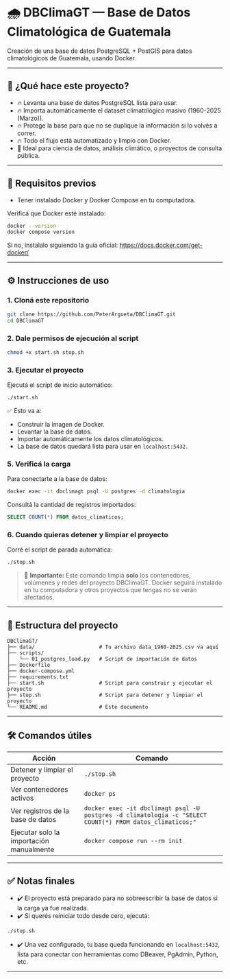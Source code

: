 # 🌧️ DBClimaGT — Base de Datos Climatológica de Guatemala

Creación de una base de datos PostgreSQL + PostGIS para datos climatológicos de Guatemala, usando Docker.

---

## 🚀 ¿Qué hace este proyecto?

- 🔥 Levanta una base de datos PostgreSQL lista para usar.
- 🔥 Importa automáticamente el dataset climatológico masivo (1960-2025 (Marzo)).
- 🔥 Protege la base para que no se duplique la información si lo volvés a correr.
- 🔥 Todo el flujo está automatizado y limpio con Docker.
- 🐳 Ideal para ciencia de datos, análisis climático, o proyectos de consulta pública.

---

## 🧹 Requisitos previos

- Tener instalado Docker y Docker Compose en tu computadora.

Verificá que Docker esté instalado:

```bash
docker --version
docker compose version
```

Si no, instalalo siguiendo la guía oficial: https://docs.docker.com/get-docker/

---

## ⚙️ Instrucciones de uso

### 1. Cloná este repositorio

```bash
git clone https://github.com/PeterArgueta/DBClimaGT.git
cd DBClimaGT
```

### 2. Dale permisos de ejecución al script

```bash
chmod +x start.sh stop.sh
```

### 3. Ejecutar el proyecto

Ejecutá el script de inicio automático:

```bash
./start.sh
```

✅ Esto va a:
- Construir la imagen de Docker.
- Levantar la base de datos.
- Importar automáticamente los datos climatológicos.
- La base de datos quedará lista para usar en `localhost:5432`.

### 5. Verificá la carga

Para conectarte a la base de datos:

```bash
docker exec -it dbclimagt psql -U postgres -d climatologia
```

Consultá la cantidad de registros importados:

```sql
SELECT COUNT(*) FROM datos_climaticos;
```

### 6. Cuando quieras detener y limpiar el proyecto

Corré el script de parada automática:

```bash
./stop.sh
```

> 🧹 **Importante:** Este comando limpia **solo** los contenedores, volúmenes y redes del proyecto DBClimaGT. Docker seguirá instalado en tu computadora y otros proyectos que tengas no se verán afectados.

---

## 📂 Estructura del proyecto

```
DBClimaGT/
├── data/                     # Tu archivo data_1960-2025.csv va aquí
├── scripts/
│   └── 01_postgres_load.py   # Script de importación de datos
├── Dockerfile
├── docker-compose.yml
├── requirements.txt
├── start.sh                  # Script para construir y ejecutar el proyecto
├── stop.sh                   # Script para detener y limpiar el proyecto
└── README.md                 # Este documento
```

---

## 🛠️ Comandos útiles

| Acción                         | Comando |
|--------------------------------|----------|
| Detener y limpiar el proyecto  | `./stop.sh` |
| Ver contenedores activos       | `docker ps` |
| Ver registros de la base de datos | `docker exec -it dbclimagt psql -U postgres -d climatologia -c "SELECT COUNT(*) FROM datos_climaticos;"` |
| Ejecutar solo la importación manualmente | `docker compose run --rm init` |

---

## ✅ Notas finales

- ✔️ El proyecto está preparado para no sobreescribir la base de datos si la carga ya fue realizada.
- ✔️ Si querés reiniciar todo desde cero, ejecutá:

```bash
./stop.sh
```

- ✔️ Una vez configurado, tu base queda funcionando en `localhost:5432`, lista para conectar con herramientas como DBeaver, PgAdmin, Python, etc.

---

